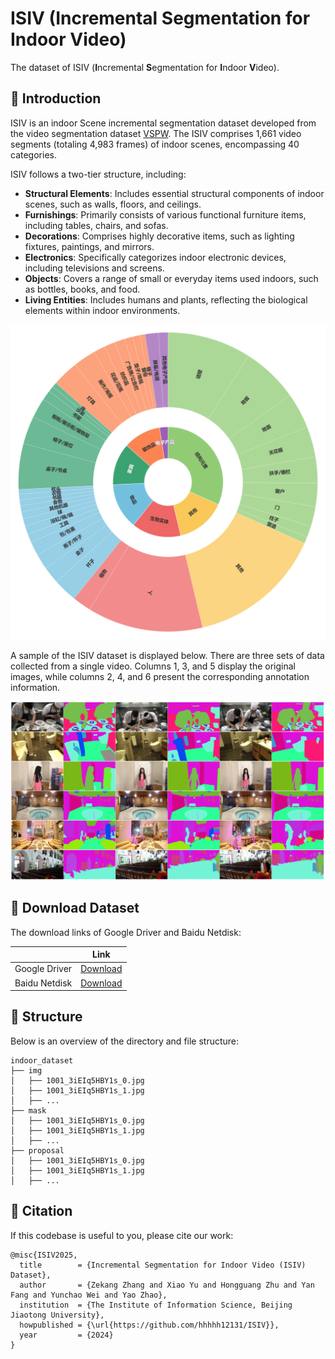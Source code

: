 # ISIV (Incremental Segmentation for Indoor Video)
The dataset of ISIV (**I**ncremental **S**egmentation for **I**ndoor **V**ideo).


## 🎨 Introduction

ISIV is an indoor Scene incremental segmentation dataset developed from the video segmentation dataset [VSPW](https://github.com/sssdddwww2/CVPR2021_VSPW_Implement). The ISIV comprises 1,661 video segments (totaling 4,983 frames) of indoor scenes, encompassing 40 categories.


ISIV follows a two-tier structure, including:

* **Structural Elements**: Includes essential structural components of indoor scenes, such as walls, floors, and ceilings.
* **Furnishings**: Primarily consists of various functional furniture items, including tables, chairs, and sofas.
* **Decorations**: Comprises highly decorative items, such as lighting fixtures, paintings, and mirrors.
* **Electronics**: Specifically categorizes indoor electronic devices, including televisions and screens.
* **Objects**: Covers a range of small or everyday items used indoors, such as bottles, books, and food.
* **Living Entities**: Includes humans and plants, reflecting the biological elements within indoor environments.

<p align="center"><img src="figs/ISIV.png" alt="ISIV"/></p>

A sample of the ISIV dataset is displayed below. There are three sets of data collected from a single video. Columns 1, 3, and 5 display the original images, while columns 2, 4, and 6 present the corresponding annotation information.

<p align="center"><img src="figs/vis.png" alt="vis"/></p>

## :open_file_folder: Download Dataset

The download links of Google Driver and Baidu Netdisk:

|  | Link |
| -------- | -------- |
| Google Driver     | [Download](https://drive.google.com/file/d/1qd63d-BiFh-Q-vfsz4O6YSAFpkBpDNiL/view?usp=drive_link)     |
| Baidu Netdisk | [Download](https://pan.baidu.com/s/1w9O6EVbplgt2gSVZXuMPSw?pwd=9xd7) |

## :pushpin: Structure
Below is an overview of the directory and file structure:
```
indoor_dataset
├── img
│   ├── 1001_3iEIq5HBY1s_0.jpg
│   ├── 1001_3iEIq5HBY1s_1.jpg
│   ├── ...
├── mask
│   ├── 1001_3iEIq5HBY1s_0.jpg
│   ├── 1001_3iEIq5HBY1s_1.jpg
│   ├── ...
├── proposal
│   ├── 1001_3iEIq5HBY1s_0.jpg
│   ├── 1001_3iEIq5HBY1s_1.jpg
│   ├── ...
```


## :pencil: Citation
If this codebase is useful to you, please cite our work:
```
@misc{ISIV2025,
  title        = {Incremental Segmentation for Indoor Video (ISIV) Dataset},
  author       = {Zekang Zhang and Xiao Yu and Hongguang Zhu and Yan Fang and Yunchao Wei and Yao Zhao},
  institution  = {The Institute of Information Science, Beijing Jiaotong University},
  howpublished = {\url{https://github.com/hhhhh12131/ISIV}},
  year         = {2024}
}
```
